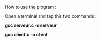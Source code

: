 How to use the program : 

Open a terminal and tap this two commands : 

**gcc serveur.c -o serveur**

**gcc client.c -o client**
